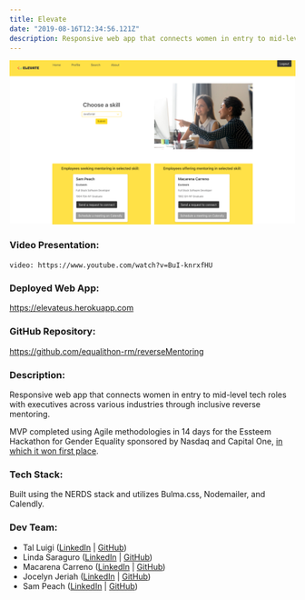 ```yaml
---
title: Elevate
date: "2019-08-16T12:34:56.121Z"
description: Responsive web app that connects women in entry to mid-level tech roles with executives across various industries through inclusive reverse mentoring.
---
```


![Elevate Screenshot](./elevate.png)

### Video Presentation:

`video: https://www.youtube.com/watch?v=BuI-knrxfHU`

### Deployed Web App:

https://elevateus.herokuapp.com

### GitHub Repository:

https://github.com/equalithon-rm/reverseMentoring

### Description:

Responsive web app that connects women in entry to mid-level tech roles with executives across various industries through inclusive reverse mentoring.

MVP completed using Agile methodologies in 14 days for the Essteem Hackathon for Gender Equality sponsored by Nasdaq and Capital One, [in which it won first place](https://www.essteem.com/equalithon-challenges).

### Tech Stack:

Built using the NERDS stack and utilizes Bulma.css, Nodemailer, and Calendly.

### Dev Team:

- Tal Luigi ([LinkedIn](https://www.linkedin.com/in/talluigi) | [GitHub](https://github.com/luigilegion))
- Linda Saraguro ([LinkedIn](https://www.linkedin.com/in/linda-saraguro-123524122) | [GitHub](https://github.com/saragurol))
- Macarena Carreno ([LinkedIn](https://www.linkedin.com/in/mcarrenog) | [GitHub](https://github.com/macarenacarreno))
- Jocelyn Jeriah ([LinkedIn](https://www.linkedin.com/in/jocelynjeriah) | [GitHub](https://github.com/luminousbeam))
- Sam Peach ([LinkedIn](https://www.linkedin.com/in/sam-peach) | [GitHub](https://github.com/sam-peach))
